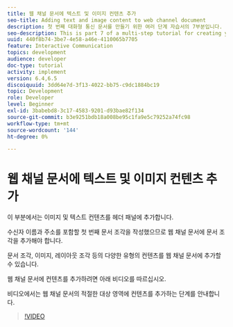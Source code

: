 ```yaml
---
title: 웹 채널 문서에 텍스트 및 이미지 컨텐츠 추가
seo-title: Adding text and image content to web channel document
description: 첫 번째 대화형 통신 문서를 만들기 위한 여러 단계 자습서의 7부분입니다. 이 부분에서는 이미지 및 텍스트 컨텐츠를 헤더 패널에 추가합니다.
seo-description: This is part 7 of a multi-step tutorial for creating your first interactive communications document. In this part, we will add images and text content to the header panel.
uuid: 440f8b74-3be7-4e58-a46e-4110065b7705
feature: Interactive Communication
topics: development
audience: developer
doc-type: tutorial
activity: implement
version: 6.4,6.5
discoiquuid: 3dd64e7d-3f13-4022-bb75-c9dc1884bc19
topic: Development
role: Developer
level: Beginner
exl-id: 3babebd8-3c17-4583-9201-d93bae82f134
source-git-commit: b3e9251bdb18a008be95c1fa9e5c79252a74fc98
workflow-type: tm+mt
source-wordcount: '144'
ht-degree: 0%

---
```


# 웹 채널 문서에 텍스트 및 이미지 컨텐츠 추가

이 부분에서는 이미지 및 텍스트 컨텐츠를 헤더 패널에 추가합니다.

수신자 이름과 주소를 포함할 첫 번째 문서 조각을 작성했으므로 웹 채널 문서에 문서 조각을 추가해야 합니다.

문서 조각, 이미지, 레이아웃 조각 등의 다양한 유형의 컨텐츠를 웹 채널 문서에 추가할 수 있습니다.

웹 채널 문서에 컨텐츠를 추가하려면 아래 비디오를 따르십시오.

비디오에서는 웹 채널 문서의 적절한 대상 영역에 컨텐츠를 추가하는 단계를 안내합니다.

>[!VIDEO](https://video.tv.adobe.com/v/22359?quality=12&learn=on)
